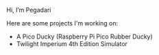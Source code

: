 Hi, I’m Pegadari

Here are some projects I'm working on:
  - A Pico Ducky (Raspberry Pi Pico Rubber Ducky)
  - Twilight Imperium 4th Edition Simulator
